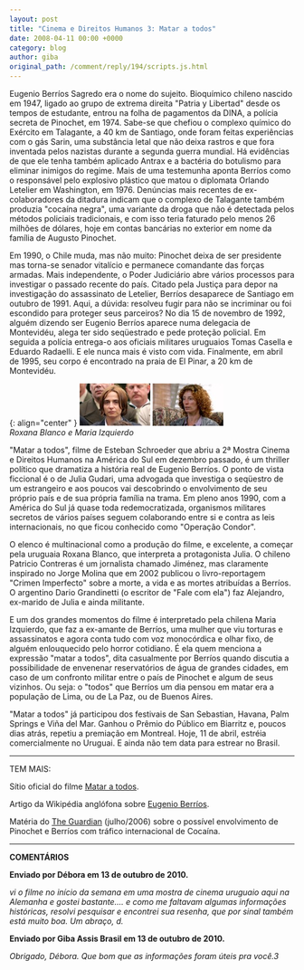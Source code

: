 ```yaml
---
layout: post
title: "Cinema e Direitos Humanos 3: Matar a todos"
date: 2008-04-11 00:00 +0000
category: blog
author: giba
original_path: /comment/reply/194/scripts.js.html
---
```

Eugenio Berríos Sagredo era o nome do sujeito. Bioquímico chileno nascido em 1947, ligado ao grupo de extrema direita "Patria y Libertad" desde os tempos de estudante, entrou na folha de pagamentos da DINA, a polícia secreta de Pinochet, em 1974. Sabe-se que chefiou o complexo químico do Exército em Talagante, a 40 km de Santiago, onde foram feitas experiências com o gás Sarin, uma substância letal que não deixa rastros e que fora inventada pelos nazistas durante a segunda guerra mundial. Há evidências de que ele tenha também aplicado Antrax e a bactéria do botulismo para eliminar inimigos do regime. Mais de uma testemunha aponta Berríos como o responsável pelo explosivo plástico que matou o diplomata Orlando Letelier em Washington, em 1976. Denúncias mais recentes de ex-colaboradores da ditadura indicam que o complexo de Talagante também produzia "cocaína negra", uma variante da droga que não é detectada pelos métodos policiais tradicionais, e com isso teria faturado pelo menos 26 milhões de dólares, hoje em contas bancárias no exterior em nome da família de Augusto Pinochet.

Em 1990, o Chile muda, mas não muito: Pinochet deixa de ser presidente mas torna-se senador vitalício e permanece comandante das forças armadas. Mais independente, o Poder Judiciário abre vários processos para investigar o passado recente do país. Citado pela Justiça para depor na investigação do assassinato de Letelier, Berríos desaparece de Santiago em outubro de 1991. Aqui, a dúvida: resolveu fugir para não se incriminar ou foi escondido para proteger seus parceiros? No dia 15 de novembro de 1992, alguém dizendo ser Eugenio Berríos aparece numa delegacia de Montevidéu, alega ter sido seqüestrado e pede proteção policial. Em seguida a polícia entrega-o aos oficiais militares uruguaios Tomas Casella e Eduardo Radaelli. E ele nunca mais é visto com vida. Finalmente, em abril de 1995, seu corpo é encontrado na praia de El Pinar, a 20 km de Montevidéu.

{: align="center" }
![Roxana Blanco](/uploads/roxana.jpg) ![Maria Izquierdo](/uploads/izquierdo.jpg)\
*Roxana Blanco e Maria Izquierdo*

"Matar a todos", filme de Esteban Schroeder que abriu a 2ª Mostra Cinema e Direitos Humanos na América do Sul em dezembro passado, é um thriller político que dramatiza a história real de Eugenio Berríos. O ponto de vista ficcional é o de Julia Gudari, uma advogada que investiga o seqüestro de um estrangeiro e aos poucos vai descobrindo o envolvimento de seu próprio país e de sua própria família na trama. Em pleno anos 1990, com a América do Sul já quase toda redemocratizada, organismos militares secretos de vários países seguem colaborando entre si e contra as leis internacionais, no que ficou conhecido como "Operação Condor".

O elenco é multinacional como a produção do filme, e excelente, a começar pela uruguaia Roxana Blanco, que interpreta a protagonista Julia. O chileno Patricio Contreras é um jornalista chamado Jiménez, mas claramente inspirado no Jorge Molina que em 2002 publicou o livro-reportagem "Crimen Imperfecto" sobre a morte, a vida e as mortes atribuídas a Berríos. O argentino Dario Grandinetti (o escritor de "Fale com ela") faz Alejandro, ex-marido de Julia e ainda militante.

E um dos grandes momentos do filme é interpretado pela chilena Maria Izquierdo, que faz a ex-amante de Berríos, uma mulher que viu torturas e assassinatos e agora conta tudo com voz monocórdica e olhar fixo, de alguém enlouquecido pelo horror cotidiano. É ela quem menciona a expressão "matar a todos", dita casualmente por Berríos quando discutia a possibilidade de envenenar reservatórios de água de grandes cidades, em caso de um confronto militar entre o país de Pinochet e algum de seus vizinhos. Ou seja: o "todos" que Berríos um dia pensou em matar era a população de Lima, ou de La Paz, ou de Buenos Aires.

"Matar a todos" já participou dos festivais de San Sebastian, Havana, Palm Springs e Viña del Mar. Ganhou o Prêmio do Público em Biarritz e, poucos dias atrás, repetiu a premiação em Montreal. Hoje, 11 de abril, estréia comercialmente no Uruguai. E ainda não tem data para estrear no Brasil.

- - -

TEM MAIS: 

Sítio oficial do filme [Matar a todos](http://www.mataratodos.com/).

Artigo da Wikipédia anglófona sobre [Eugenio Berríos](http://en.wikipedia.org/wiki/Eugenio_Berr%C3%ADos).

Matéria do [The Guardian](http://www.guardian.co.uk/world/2006/jul/11/chile.drugstrade) (julho/2006) sobre o possível envolvimento de Pinochet e Berríos com tráfico internacional de Cocaína.

- - -

**COMENTÁRIOS**

**Enviado por Débora em 13 de outubro de 2010.**

*vi o filme no início da semana em uma mostra de cinema uruguaio aqui na Alemanha e gostei bastante.... e como me faltavam algumas informações históricas, resolvi pesquisar e encontrei sua resenha, que por sinal também está muito boa. Um abraço, d.*

**Enviado por Giba Assis Brasil em 13 de outubro de 2010.**

*Obrigado, Débora. Que bom que as informações foram úteis pra você.3*